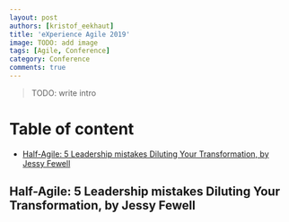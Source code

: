 ```yaml
---
layout: post
authors: [kristof_eekhaut]
title: 'eXperience Agile 2019'
image: TODO: add image
tags: [Agile, Conference]
category: Conference
comments: true
---
```


> TODO: write intro

# Table of content

* [Half-Agile:  5 Leadership mistakes Diluting Your Transformation, by Jessy Fewell](#half-agile--5-leadership-mistakes-diluting-your-transformation-by-jessy-fewell)

## Half-Agile:  5 Leadership mistakes Diluting Your Transformation, by Jessy Fewell




